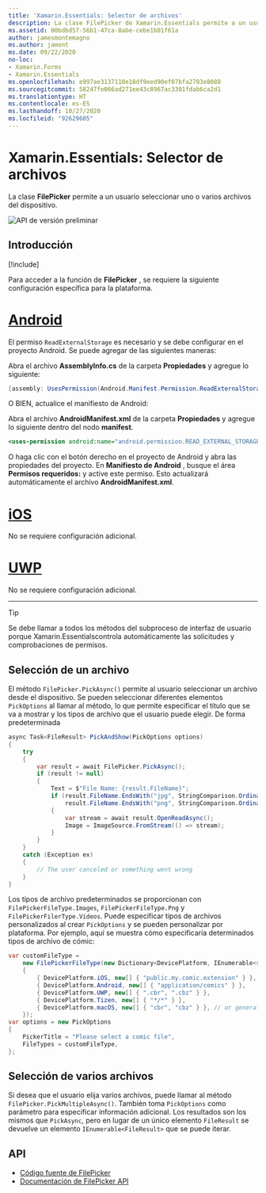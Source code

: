 ```yaml
---
title: 'Xamarin.Essentials: Selector de archivos'
description: La clase FilePicker de Xamarin.Essentials permite a un usuario seleccionar uno o varios archivos del dispositivo.
ms.assetid: 00bdbd57-56b1-47ca-8abe-cebe1b01f61a
author: jamesmontemagno
ms.author: jamont
ms.date: 09/22/2020
no-loc:
- Xamarin.Forms
- Xamarin.Essentials
ms.openlocfilehash: e997ae3137110e18df9eed90ef07bfa2703e8088
ms.sourcegitcommit: 58247fe066ad271ee43c8967ac3301fdab6ca2d1
ms.translationtype: HT
ms.contentlocale: es-ES
ms.lasthandoff: 10/27/2020
ms.locfileid: "92629605"
---
```

# <a name="no-locxamarinessentials-file-picker"></a>Xamarin.Essentials: Selector de archivos

La clase **FilePicker** permite a un usuario seleccionar uno o varios archivos del dispositivo.

![API de versión preliminar](~/media/shared/preview.png)

## <a name="get-started"></a>Introducción

[!include[](~/essentials/includes/get-started.md)]

Para acceder a la función de **FilePicker** , se requiere la siguiente configuración específica para la plataforma.

# <a name="android"></a>[Android](#tab/android)

El permiso `ReadExternalStorage` es necesario y se debe configurar en el proyecto Android. Se puede agregar de las siguientes maneras:

Abra el archivo **AssemblyInfo.cs** de la carpeta **Propiedades** y agregue lo siguiente:

```csharp
[assembly: UsesPermission(Android.Manifest.Permission.ReadExternalStorage)]
```

O BIEN, actualice el manifiesto de Android:

Abra el archivo **AndroidManifest.xml** de la carpeta **Propiedades** y agregue lo siguiente dentro del nodo **manifest**.

```xml
<uses-permission android:name="android.permission.READ_EXTERNAL_STORAGE" />
```

O haga clic con el botón derecho en el proyecto de Android y abra las propiedades del proyecto. En **Manifiesto de Android** , busque el área **Permisos requeridos:** y active este permiso. Esto actualizará automáticamente el archivo **AndroidManifest.xml**.

# <a name="ios"></a>[iOS](#tab/ios)

No se requiere configuración adicional.

# <a name="uwp"></a>[UWP](#tab/uwp)

No se requiere configuración adicional.

-----

> [!TIP]
> Se debe llamar a todos los métodos del subproceso de interfaz de usuario porque Xamarin.Essentialscontrola automáticamente las solicitudes y comprobaciones de permisos.

## <a name="pick-file"></a>Selección de un archivo

El método `FilePicker.PickAsync()` permite al usuario seleccionar un archivo desde el dispositivo. Se pueden seleccionar diferentes elementos `PickOptions` al llamar al método, lo que permite especificar el título que se va a mostrar y los tipos de archivo que el usuario puede elegir. De forma predeterminada 

```csharp
async Task<FileResult> PickAndShow(PickOptions options)
{
    try
    {
        var result = await FilePicker.PickAsync();
        if (result != null)
        {
            Text = $"File Name: {result.FileName}";
            if (result.FileName.EndsWith("jpg", StringComparison.OrdinalIgnoreCase) ||
                result.FileName.EndsWith("png", StringComparison.OrdinalIgnoreCase))
            {
                var stream = await result.OpenReadAsync();
                Image = ImageSource.FromStream(() => stream);
            }
        }
    }
    catch (Exception ex)
    {
        // The user canceled or something went wrong
    }
}
```

Los tipos de archivo predeterminados se proporcionan con `FilePickerFileType.Images`, `FilePickerFileType.Png` y `FilePickerFilerType.Videos`. Puede especificar tipos de archivos personalizados al crear `PickOptions` y se pueden personalizar por plataforma. Por ejemplo, aquí se muestra cómo especificaría determinados tipos de archivo de cómic:

```csharp
var customFileType =
    new FilePickerFileType(new Dictionary<DevicePlatform, IEnumerable<string>>
    {
        { DevicePlatform.iOS, new[] { "public.my.comic.extension" } }, // or general UTType values
        { DevicePlatform.Android, new[] { "application/comics" } },
        { DevicePlatform.UWP, new[] { ".cbr", ".cbz" } },
        { DevicePlatform.Tizen, new[] { "*/*" } },
        { DevicePlatform.macOS, new[] { "cbr", "cbz" } }, // or general UTType values
    });
var options = new PickOptions
{
    PickerTitle = "Please select a comic file",
    FileTypes = customFileType,
};
```

## <a name="pick-multiple-files"></a>Selección de varios archivos

Si desea que el usuario elija varios archivos, puede llamar al método `FilePicker.PickMultipleAsync()`. También toma `PickOptions` como parámetro para especificar información adicional. Los resultados son los mismos que `PickAsync`, pero en lugar de un único elemento `FileResult` se devuelve un elemento `IEnumerable<FileResult>` que se puede iterar.

## <a name="api"></a>API

- [Código fuente de FilePicker](https://github.com/xamarin/Essentials/tree/main/Xamarin.Essentials/FilePicker)
- [Documentación de FilePicker API](xref:Xamarin.Essentials.FilePicker)
